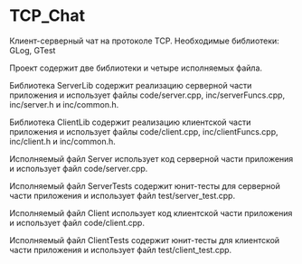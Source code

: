 # TCP_Chat
Клиент-серверный чат на протоколе TCP.
Необходимые библиотеки: GLog, GTest

Проект содержит две библиотеки и четыре исполняемых файла.

Библиотека ServerLib содержит реализацию серверной части приложения и использует файлы code/server.cpp, inc/serverFuncs.cpp, inc/server.h и inc/common.h.

Библиотека ClientLib содержит реализацию клиентской части приложения и использует файлы code/client.cpp, inc/clientFuncs.cpp, inc/client.h и inc/common.h.


Исполняемый файл Server использует код серверной части приложения и использует файл code/server.cpp.

Исполняемый файл ServerTests содержит юнит-тесты для серверной части приложения и использует файл test/server_test.cpp.

Исполняемый файл Client использует код клиентской части приложения и использует файл code/client.cpp.

Исполняемый файл ClientTests содержит юнит-тесты для клиентской части приложения и использует файл test/client_test.cpp.
